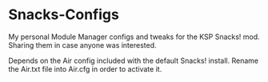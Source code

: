 # Snacks-Configs
My personal Module Manager configs and tweaks for the KSP Snacks! mod. Sharing them in case anyone was interested.

Depends on the Air config included with the default Snacks! install. Rename the Air.txt file into Air.cfg in order to activate it.
